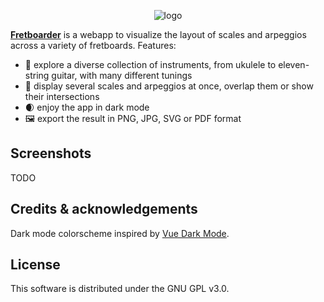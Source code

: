 <p align="center">
	<img src="https://raw.githubusercontent.com/cheap-glitch/fretboarder/develop/docs/logo.png" alt="logo">
</p>

**[Fretboarder](https://fretboarder.app)** is  a webapp to visualize  the layout
of scales and arpeggios across a variety of fretboards. Features:
  *  🎸   explore  a  diverse   collection  of  instruments,  from   ukulele  to
    eleven-string guitar, with many different tunings
  * 🎯 display several scales and arpeggios  at once, overlap them or show their
    intersections
  * 🌒 enjoy the app in dark mode
  * 🖼️ export the result in PNG, JPG, SVG or PDF format

## Screenshots

TODO

## Credits & acknowledgements

Dark mode colorscheme inspired by [Vue Dark Mode](https://www.growthbunker.dev/vuedarkmode).

## License

This software is distributed under the GNU GPL v3.0.
